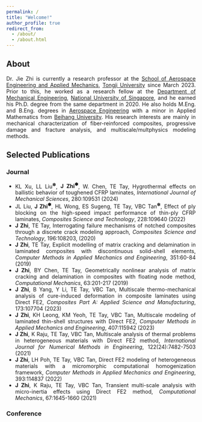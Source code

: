 ```yaml
---
permalink: /
title: "Welcome!"
author_profile: true
redirect_from: 
  - /about/
  - /about.html
---
```


<style> .aligncenter {text-align: center;} </style>
<style> body {text-align: justify} </style> <!-- Justify text. -->

## About

Dr. Jie Zhi is currently a research professor at the [School of Aerospace Engineering and Applied Mechanics](https://aero-mech.tongji.edu.cn/main.htm), [Tongji University](https://www.tongji.edu.cn/) since March 2023. Prior to this, he worked as a research fellow at the [Department of Mechanical Engineering](https://cde.nus.edu.sg/me/), [National University of Singapore](https://nus.edu.sg/), and he earned his Ph.D. degree from the same department in 2020. He also holds M.Eng. and B.Eng. degrees in [Aerospace Engineering](http://www.sa.buaa.edu.cn/) with a minor in Applied Mathematics from [Beihang University](https://www.buaa.edu.cn/). His research interests are mainly in mechanical characterization of fiber-reinforced composites, progressive damage and fracture analysis, and multiscale/multphysics modeling methods. 

## Selected Publications

### Journal
- KL Xu, LL Liu<sup>&#10045;</sup>, **J Zhi<sup>&#10045;</sup>**, W. Chen, TE Tay, Hygrothermal effects on ballistic behavior of toughened CFRP laminates, *International Journal of Mechanical Sciences*, 280:109531 (2024)
- JL Liu, **J Zhi<sup>&#10045;</sup>**, HL Wong, ES Sugeng, TE Tay, VBC Tan<sup>&#10045;</sup>, Effect of ply blocking on the high-speed impact performance of thin-ply CFRP laminates, *Composites Science and Technology*, 228:109640 (2022)
- **J Zhi**, TE Tay, Interrogating failure mechanisms of notched composites through a discrete crack modeling approach, *Composites Science and Technology*, 196:108203, (2020)
- **J Zhi**, TE Tay, Explicit modelling of matrix cracking and delamination in laminated composites with discontinuous solid-shell elements, *Computer Methods in Applied Mechanics and Engineering*, 351:60-84 (2019)
- **J Zhi**, BY Chen, TE Tay, Geometrically nonlinear analysis of matrix cracking and delamination in composites with floating node method, *Computational Mechanics*, 63:201-217 (2019)
- **J Zhi**, B Yang, Y Li, TE Tay, VBC Tan, Multiscale thermo-mechanical analysis of cure-induced deformation in composite laminates using Direct FE2, *Composites Part A: Applied Science and Manufacturing*, 173:107704 (2023)
- **J Zhi**, KH Leong, KM Yeoh, TE Tay, VBC Tan, Multiscale modeling of laminated thin-shell structures with Direct FE2, *Computer Methods in Applied Mechanics and Engineering*, 407:115942 (2023)
- **J Zhi**, K Raju, TE Tay, VBC Tan, Multiscale analysis of thermal problems in heterogeneous materials with Direct FE2 method, *International Journal for Numerical Methods in Engineering*, 122(24):7482-7503 (2021)
- **J Zhi**, LH Poh, TE Tay, VBC Tan, Direct FE2 modeling of heterogeneous materials with a micromorphic computational homogenization framework, *Computer Methods in Applied Mechanics and Engineering*, 393:114837 (2022)
- **J Zhi**, K Raju, TE Tay, VBC Tan, Transient multi-scale analysis with micro-inertia effects using Direct FE2 method, *Computational Mechanics*, 67:1645-1660 (2021)

### Conference

